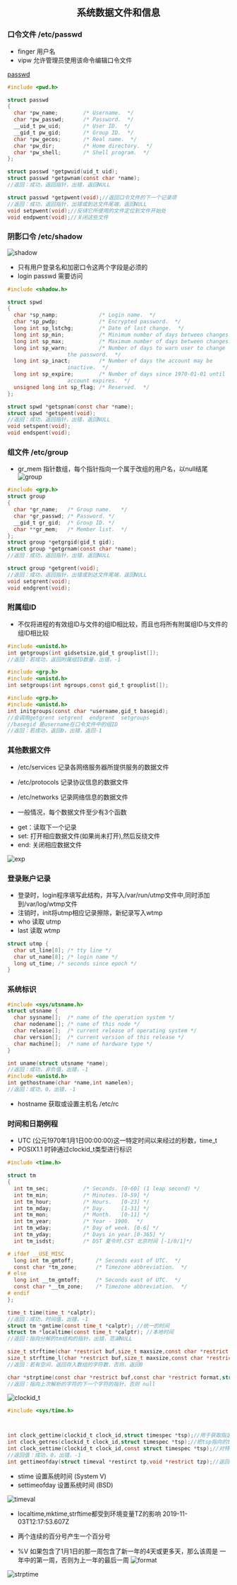 ## <center>系统数据文件和信息</center>

### 口令文件 /etc/passwd
* finger 用户名
* vipw 允许管理员使用该命令编辑口令文件

[passwd](../../image/passwd.png)

```c
#include <pwd.h>

struct passwd
{
  char *pw_name;		/* Username.  */
  char *pw_passwd;		/* Password.  */
  __uid_t pw_uid;		/* User ID.  */
  __gid_t pw_gid;		/* Group ID.  */
  char *pw_gecos;		/* Real name.  */
  char *pw_dir;			/* Home directory.  */
  char *pw_shell;		/* Shell program.  */
};

struct passwd *getpwuid(uid_t uid);
struct passwd *getpwnam(const char *name);
//返回：成功，返回指针，出错，返回NULL

struct passwd *getpwent(void);//返回口令文件的下一个记录项
//返回：成功，返回指针，出错或到达文件尾端，返回NULL
void setpwent(void);//反绕它所使用的文件定位到文件开始处
void endpwent(void);//关闭这些文件
```

### 阴影口令 /etc/shadow

![shadow](../../image/shadow.png)

* 只有用户登录名和加密口令这两个字段是必须的
* login passwd 需要访问

```c
#include <shadow.h>

struct spwd
{
  char *sp_namp;             /* Login name.  */
  char *sp_pwdp;             /* Encrypted password.  */
  long int sp_lstchg;        /* Date of last change.  */
  long int sp_min;           /* Minimum number of days between changes.  */
  long int sp_max;           /* Maximum number of days between changes.  */
  long int sp_warn;          /* Number of days to warn user to change
				   the password.  */
  long int sp_inact;         /* Number of days the account may be
				   inactive.  */
  long int sp_expire;        /* Number of days since 1970-01-01 until
				   account expires.  */
  unsigned long int sp_flag; /* Reserved.  */
};

struct spwd *getspnam(const char *name);
struct spwd *getspent(void);
//返回：成功，返回指针，出错，返回NULL
void setspent(void);
void endspent(void);
```

### 组文件 /etc/group
* gr_mem 指针数组，每个指针指向一个属于改组的用户名，以null结尾
![group](../../image/group.png)

```c
#include <grp.h>
struct group
{
  char *gr_name;   /* Group name.	*/
  char *gr_passwd; /* Password.	*/
  __gid_t gr_gid;  /* Group ID.	*/
  char **gr_mem;   /* Member list.	*/
};
struct group *getgrgid(gid_t gid);
struct group *getgrnam(const char *name);
//返回：成功，返回指针，出错，返回NULL

struct group *getgrent(void);
//返回：成功，返回指针，出错或到达文件尾端，返回NULL
void setgrent(void);
void endgrent(void);
```

### 附属组ID

* 不仅将进程的有效组ID与文件的组ID相比较，而且也将所有附属组ID与文件的组ID相比较

```c
#include <unistd.h>
int getgroups(int gidsetsize,gid_t grouplist[]);
//返回：若成功，返回附属组ID数量，出错，-1

#include <grp.h>
#include <unistd.h>
int setgroups(int ngroups,const gid_t grouplist[]);

#include <grp.h>
#include <unistd.h>
int initgroups(const char *username,gid_t basegid);
//会调用getgrent setgrent  endgrent  setgroups
//basegid 是username在口令文件中的组ID
//返回：若成功，返回0，出错，返回-1
```

### 其他数据文件

* /etc/services 记录各网络服务器所提供服务的数据文件
* /etc/protocols 记录协议信息的数据文件
* /etc/networks 记录网络信息的数据文件

* 一般情况，每个数据文件至少有3个函数 
 - get：读取下一个记录
 - set: 打开相应数据文件(如果尚未打开),然后反绕文件
 - end: 关闭相应数据文件

![exp](../../image/pwlist.png)

### 登录账户记录

* 登录时，login程序填写此结构，并写入/var/run/utmp文件中,同时添加到/var/log/wtmp文件
* 注销时，init将utmp相应记录擦除，新纪录写入wtmp
* who 读取 utmp
* last 读取 wtmp 
```c
struct utmp {
  char ut_line[8]; /* tty line */
  char ut_name[8]; /* login name */
  long ut_time; /* seconds since epoch */
}
```

### 系统标识

```c
#include <sys/utsname.h>
struct utsname {
  char sysname[];  /* name of the operation system */
  char nodename[]; /* name of this node */
  char release[];  /* current release of operating system */
  char version[];  /* current version of this release */
  char machine[];  /* name of hardware type */
}

int uname(struct utsname *name);
//返回：成功，非负值，出错，-1
#include <unistd.h>
int gethostname(char *name,int namelen);
//返回：成功，0，出错，-1
```

* hostname 获取或设置主机名 /etc/rc 

### 时间和日期例程
* UTC (公元1970年1月1日00:00:00)这一特定时间以来经过的秒数，time_t
* POSIX1.1 时钟通过clockid_t类型进行标识
```c
#include <time.h>

struct tm
{
  int tm_sec;			/* Seconds.	[0-60] (1 leap second) */
  int tm_min;			/* Minutes.	[0-59] */
  int tm_hour;			/* Hours.	[0-23] */
  int tm_mday;			/* Day.		[1-31] */
  int tm_mon;			/* Month.	[0-11] */
  int tm_year;			/* Year	- 1900.  */
  int tm_wday;			/* Day of week.	[0-6] */
  int tm_yday;			/* Days in year.[0-365]	*/
  int tm_isdst;			/* DST 夏令时.CST 北京时间	[-1/0/1]*/

# ifdef	__USE_MISC
  long int tm_gmtoff;		/* Seconds east of UTC.  */
  const char *tm_zone;		/* Timezone abbreviation.  */
# else
  long int __tm_gmtoff;		/* Seconds east of UTC.  */
  const char *__tm_zone;	/* Timezone abbreviation.  */
# endif
};

time_t time(time_t *calptr);
//返回：成功，时间值，出错，-1
struct tm *gmtime(const time_t *calptr); //统一的时间
struct tm *localtime(const time_t *calptr); //本地时间
//返回：指向分解的tm结构的指针，出错，范湖NULL

size_t strftime(char *restrict buf,size_t maxsize,const char *restrict format,const struct tm *restrict tmptr);//使用TZ环境变量指定的区域
size_t strftime_l(char *restrict buf,size_t maxsize,const char *restrict format,const struct tm *restrict tmptr,locale_t locale);//类似printf
//返回：若有空间，返回存入数组的字符数，否则，返回0

char *strptime(const char *restrict buf,const char *restrict format,struct tm *restrict tmptr);//把字符串时间转换成分解时间
//返回：指向上次解析的字符的下一个字符的指针，否则 null
```
![clockid_t](../../image/clockid_t.png)

```c
#include <sys/time.h>



int clock_gettime(clockid_t clock_id,struct timespec *tsp);//用于获取指定时钟的时间
int clock_getres(clockid_t clock_id,struct timespec *tsp);//把tsp指向的timespec结构初始化为与clock_id参数对应的时钟精度
int clock_settime(clockid_t clock_id,const struct timespec *tsp);//对特定的时钟设置时间
//返回值：成功，0，出错，-1
int gettimeofday(struct timeval *restirct tp,void *restrict tzp);//返回值，总是0
```

* stime 设置系统时间 (System V)
* settimeofday 设置系统时间 (BSD)

![timeval](../../image/timeval.png)

* localtime,mktime,strftime都受到环境变量TZ的影响 2019-11-03T12:17:53.607Z

* 两个连续的百分号产生一个百分号
* %V 如果包含了1月1日的那一周包含了新一年的4天或更多天，那么该周是 一年中的第一周，否则为上一年的最后一周
![format](../../image/format.png)

![strptime](../../image/strptime.png)